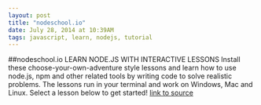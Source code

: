 ```yaml
---
layout: post
title: "nodeschool.io"
date: July 28, 2014 at 10:39AM
tags: javascript, learn, nodejs, tutorial
---
```

##nodeschool.io
LEARN NODE.JS WITH INTERACTIVE LESSONS
Install these choose-your-own-adventure style lessons and learn how to use node.js, npm and other related tools by writing code to solve realistic problems. The lessons run in your terminal and work on Windows, Mac and Linux. Select a lesson below to get started!
[link to source](http://nodeschool.io/) 
